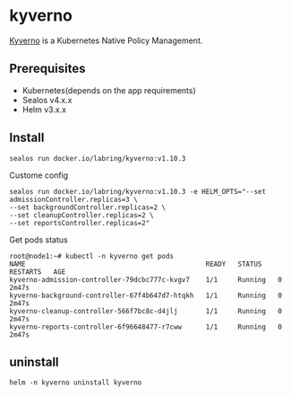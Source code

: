 # kyverno

[Kyverno](https://github.com/kyverno/kyverno) is a Kubernetes Native Policy Management.

## Prerequisites

- Kubernetes(depends on the app requirements)
- Sealos v4.x.x
- Helm v3.x.x

## Install

```shell
sealos run docker.io/labring/kyverno:v1.10.3
```

Custome config

```shell
sealos run docker.io/labring/kyverno:v1.10.3 -e HELM_OPTS="--set admissionController.replicas=3 \
--set backgroundController.replicas=2 \
--set cleanupController.replicas=2 \
--set reportsController.replicas=2"
```

Get pods status

```shell
root@node1:~# kubectl -n kyverno get pods
NAME                                             READY   STATUS    RESTARTS   AGE
kyverno-admission-controller-79dcbc777c-kvgv7    1/1     Running   0          2m47s
kyverno-background-controller-67f4b647d7-htqkh   1/1     Running   0          2m47s
kyverno-cleanup-controller-566f7bc8c-d4jlj       1/1     Running   0          2m47s
kyverno-reports-controller-6f96648477-r7cww      1/1     Running   0          2m47s
```

## uninstall

```shell
helm -n kyverno uninstall kyverno
```
